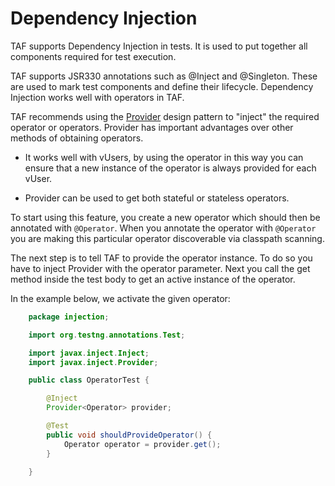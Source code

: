 <head>
   <title>Dependency Injection</title>
</head>

# Dependency Injection

TAF supports Dependency Injection in tests. It is used to put together all components required for test execution.

TAF supports JSR330 annotations such as @Inject and @Singleton. These are used to mark test components and define their lifecycle.
Dependency Injection works well with operators in TAF.

TAF recommends using the [Provider](http://docs.oracle.com/javaee/6/api/javax/inject/Provider.html) design pattern to "inject" the required operator or operators. Provider has important advantages over other methods
of obtaining operators.

* It works well with vUsers, by using the operator in this way you can ensure that a new instance of the operator is always provided for each vUser.

* Provider can be used to get both stateful or stateless operators.

To start using this feature, you create a new operator which should then be annotated with `@Operator`. When you annotate the operator with `@Operator`
you are making this particular operator discoverable via classpath scanning.

The next step is to tell TAF to provide the operator instance. To do so you have to inject Provider with the operator parameter. Next
you call the get method inside the test body to get an active instance of the operator.

In the example below, we activate the given operator:

```java
    package injection;

    import org.testng.annotations.Test;

    import javax.inject.Inject;
    import javax.inject.Provider;

    public class OperatorTest {

        @Inject
        Provider<Operator> provider;

        @Test
        public void shouldProvideOperator() {
            Operator operator = provider.get();
        }

    }
```
